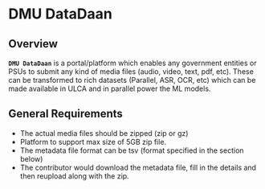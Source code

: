 # DMU DataDaan

## Overview
**`DMU DataDaan`** is a portal/platform which enables any government entities or PSUs to submit any kind of media files (audio, video, text, pdf, etc). These can be transformed to rich datasets (Parallel, ASR, OCR, etc) which can be made available in ULCA and in parallel power the ML models.


## General Requirements
* The actual media files should be zipped (zip or gz)
* Platform to support max size of 5GB zip file.
* The metadata file format can be tsv (format specified in the section below)
* The contributor would download the metadata file, fill in the details and then reupload along with the zip.
